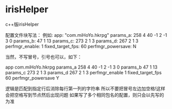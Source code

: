 # irisHelper
c++版irisHelper

配置文件块写法：
例如: 
app: "com.miHoYo.hkrpg"
params_a: 258 4 40 -1 2 -1 3 0
params_b: 47 1 13
params_c: 273 2 1 3
params_d: 267 2 1 3
perfmgr_enable: 1
fixed_target_fps: 60
perfmgr_powersave: N

当然，不写冒号，引号也可以，如下：

app com.miHoYo.hkrpg
params_a 258 4 40 -1 2 -1 3 0
params_b 47 1 13
params_c 273 2 1 3
params_d 267 2 1 3
perfmgr_enable 1
fixed_target_fps 60
perfmgr_powersave Y

逻辑是匹配到指定行后消除每行第一列的字符串
所以不要把冒号左边加空格!这样会把空格写到节点然后出现问题
如果写了多个相同包名的配置，则只会以先写的为准
